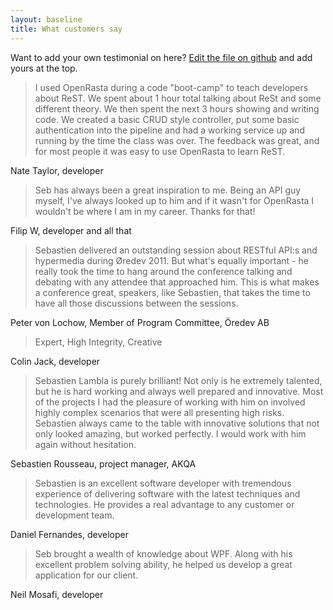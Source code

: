 ```yaml
---
layout: baseline
title: What customers say
---
```


Want to add your own testimonial on here? [Edit the file on github](https://github.com/serialseb/serialseb.github.com/edit/master/testimonials.md)
 and add yours at the top.

> I used OpenRasta during a code "boot-camp" to teach developers about ReST. We spent about 1 hour total talking about 
> ReSt and some different theory. We then spent the next 3 hours showing and writing code. We created a basic CRUD
> style controller, put some basic authentication into the pipeline and had a working service up and running by the time
> the class was over. The feedback was great, and for most people it was easy to use OpenRasta to learn ReST.

Nate Taylor, developer

> Seb has always been a great inspiration to me. Being an API guy myself, I've always looked up to him and if it wasn't for OpenRasta I wouldn't be where I am in my career. Thanks for that!

Filip W, developer and all that

> Sebastien delivered an outstanding session about RESTful API:s and hypermedia during Øredev 2011. But what's equally
> important - he really took the time to hang around the conference talking and debating with any attendee that
> approached him. This is what makes a conference great, speakers, like Sebastien, that takes the time to have all those
> discussions between the sessions.

Peter von Lochow, Member of Program Committee, Öredev AB

> Expert, High Integrity, Creative

Colin Jack, developer

> Sebastien Lambla is purely brilliant! Not only is he extremely talented, but he is hard working and always well
> prepared and innovative. Most of the projects I had the pleasure of working with him on involved highly complex
> scenarios that were all presenting high risks. Sebastien always came to the table with innovative solutions that not
> only looked amazing, but worked perfectly. I would work with him again without hesitation.

Sebastien Rousseau, project manager, AKQA

> Sebastien is an excellent software developer with tremendous experience of delivering software with the latest
> techniques and technologies. He provides a real advantage to any customer or development team.

Daniel Fernandes, developer

> Seb brought a wealth of knowledge about WPF. Along with his excellent problem solving ability, he helped us develop a
> great application for our client.

Neil Mosafi, developer
